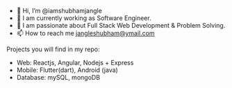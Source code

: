- 👋 Hi, I’m @iamshubhamjangle
- 👀 I am currently working as Software Engineer.
- 🌱 I am passionate about Full Stack Web Development & Problem Solving.
- 📫 How to reach me jangleshubham@ymail.com

Projects you will find in my repo:
  - Web: Reactjs, Angular, Nodejs + Express
  - Mobile: Flutter(dart), Android (java)
  - Database: mySQL, mongoDB

<!---
iamshubhamjangle/iamshubhamjangle is a ✨ special ✨ repository because its `README.md` (this file) appears on your GitHub profile.
You can click the Preview link to take a look at your changes.
--->
